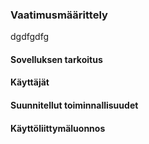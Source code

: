 ### Vaatimusmäärittely
dgdfgdfg

#### Sovelluksen tarkoitus

#### Käyttäjät

#### Suunnitellut toiminnallisuudet

#### Käyttöliittymäluonnos
